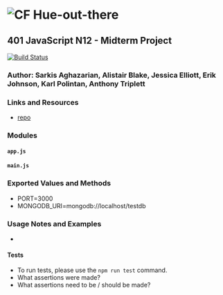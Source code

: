 ![CF](http://i.imgur.com/7v5ASc8.png) Hue-out-there
==============================================

## 401 JavaScript N12 - Midterm Project

[![Build Status](https://dev.azure.com/consultations/hue_out_there/_apis/build/status/polink.pipelines-javascript?branchName=master)](https://dev.azure.com/consultations/hue_out_there/_build/latest?definitionId=3&branchName=master)


### Author: Sarkis Aghazarian, Alistair Blake, Jessica Elliott, Erik Johnson, Karl Polintan, Anthony Triplett

### Links and Resources
* [repo](https://dev.azure.com/consultations/hue_out_there/_git/hue_out_there?path=%2FREADME.md&version=GBmaster)

### Modules
#### `app.js`
#### `main.js`

### Exported Values and Methods
* PORT=3000
* MONGODB_URI=mongodb://localhost/testdb

### Usage Notes and Examples
*


#### Tests
* To run tests, please use the `npm run test` command.
* What assertions were made?
* What assertions need to be / should be made?
